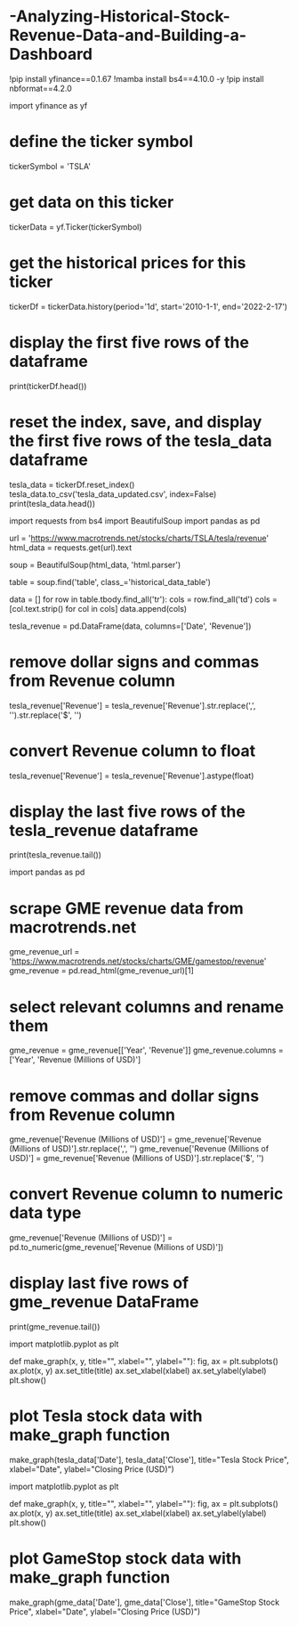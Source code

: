# -Analyzing-Historical-Stock-Revenue-Data-and-Building-a-Dashboard
!pip install yfinance==0.1.67
!mamba install bs4==4.10.0 -y
!pip install nbformat==4.2.0

import yfinance as yf

# define the ticker symbol
tickerSymbol = 'TSLA'

# get data on this ticker
tickerData = yf.Ticker(tickerSymbol)

# get the historical prices for this ticker
tickerDf = tickerData.history(period='1d', start='2010-1-1', end='2022-2-17')

# display the first five rows of the dataframe
print(tickerDf.head())

# reset the index, save, and display the first five rows of the tesla_data dataframe
tesla_data = tickerDf.reset_index()
tesla_data.to_csv('tesla_data_updated.csv', index=False)
print(tesla_data.head())

import requests
from bs4 import BeautifulSoup
import pandas as pd

url = 'https://www.macrotrends.net/stocks/charts/TSLA/tesla/revenue'
html_data = requests.get(url).text

soup = BeautifulSoup(html_data, 'html.parser')

table = soup.find('table', class_='historical_data_table')

data = []
for row in table.tbody.find_all('tr'):
    cols = row.find_all('td')
    cols = [col.text.strip() for col in cols]
    data.append(cols)

tesla_revenue = pd.DataFrame(data, columns=['Date', 'Revenue'])

# remove dollar signs and commas from Revenue column
tesla_revenue['Revenue'] = tesla_revenue['Revenue'].str.replace(',', '').str.replace('$', '')

# convert Revenue column to float
tesla_revenue['Revenue'] = tesla_revenue['Revenue'].astype(float)

# display the last five rows of the tesla_revenue dataframe
print(tesla_revenue.tail())

import pandas as pd

# scrape GME revenue data from macrotrends.net
gme_revenue_url = 'https://www.macrotrends.net/stocks/charts/GME/gamestop/revenue'
gme_revenue = pd.read_html(gme_revenue_url)[1]

# select relevant columns and rename them
gme_revenue = gme_revenue[['Year', 'Revenue']]
gme_revenue.columns = ['Year', 'Revenue (Millions of USD)']

# remove commas and dollar signs from Revenue column
gme_revenue['Revenue (Millions of USD)'] = gme_revenue['Revenue (Millions of USD)'].str.replace(',', '')
gme_revenue['Revenue (Millions of USD)'] = gme_revenue['Revenue (Millions of USD)'].str.replace('$', '')

# convert Revenue column to numeric data type
gme_revenue['Revenue (Millions of USD)'] = pd.to_numeric(gme_revenue['Revenue (Millions of USD)'])

# display last five rows of gme_revenue DataFrame
print(gme_revenue.tail())

import matplotlib.pyplot as plt

def make_graph(x, y, title="", xlabel="", ylabel=""):
    fig, ax = plt.subplots()
    ax.plot(x, y)
    ax.set_title(title)
    ax.set_xlabel(xlabel)
    ax.set_ylabel(ylabel)
    plt.show()

# plot Tesla stock data with make_graph function
make_graph(tesla_data['Date'], tesla_data['Close'], title="Tesla Stock Price", xlabel="Date", ylabel="Closing Price (USD)")

import matplotlib.pyplot as plt

def make_graph(x, y, title="", xlabel="", ylabel=""):
    fig, ax = plt.subplots()
    ax.plot(x, y)
    ax.set_title(title)
    ax.set_xlabel(xlabel)
    ax.set_ylabel(ylabel)
    plt.show()

# plot GameStop stock data with make_graph function
make_graph(gme_data['Date'], gme_data['Close'], title="GameStop Stock Price", xlabel="Date", ylabel="Closing Price (USD)")
